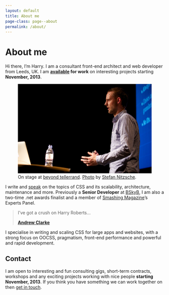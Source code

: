 ```yaml
---
layout: default
title: About me
page-class: page--about
permalink: /about/
---
```


# About me

Hi there, I’m Harry. I am a consultant front-end architect and web developer
from Leeds, UK. I am **[available](mailto:harry@csswizardry.com?subject=Let’s%20work%20together)
for work** on interesting projects starting **November, 2013**.

<figure>
  <img src="/img/content/me.jpg" alt="">
  <figcaption>On stage at <a href="http://2013.beyondtellerrand.com/">beyond tellerrand</a>.
  <a href="http://www.flickr.com/photos/stn1978/8899790026/">Photo</a> by
  <a href="https://twitter.com/stn1978">Stefan Nitzsche</a>.</figcaption>
</figure>

I write and [speak](/speaking/) on the topics of CSS and its scalability,
architecture, maintenance and more. Previously a <b>Senior Developer</b> at
[BSkyB](http://en.wikipedia.org/wiki/BSkyB), I am also a two-time .net awards
finalist and a member of [Smashing Magazine](http://www.smashingmagazine.com/)’s
Experts Panel.

<div class="island">
    <blockquote class="delta">
        <p>I’ve got a crush on Harry Roberts…</p>
        <b class="source"><a href="http://unfinished.bz/11">Andrew Clarke</a></b>
    </blockquote>
</div>

I specialise in writing and scaling CSS for large apps and websites, with a
strong focus on OOCSS, pragmatism, front-end performance and powerful and rapid
development.

## Contact

I am open to interesting and fun consulting gigs, short-term contracts,
workshops and any exciting projects working with nice people **starting November,
2013**. If you think you have something we can work together on then
[get in touch](mailto:harry@csswizardry.com).
